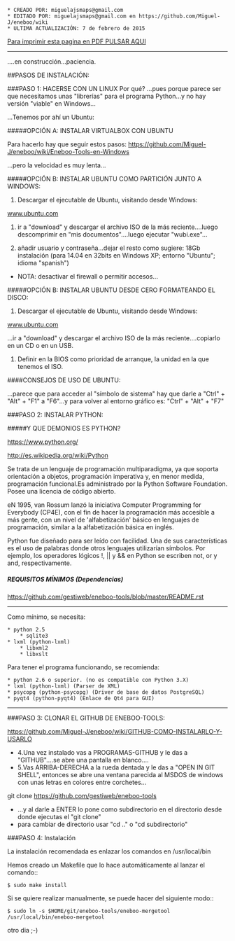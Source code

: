     * CREADO POR: miguelajsmaps@gmail.com
    * EDITADO POR: miguelajsmaps@gmail.com en https://github.com/Miguel-J/eneboo/wiki
    * ULTIMA ACTUALIZACIÓN: 7 de febrero de 2015

[Para imprimir esta pagina en PDF PULSAR AQUI](https://gitprint.com/Miguel-J/eneboo/wiki/EnebooTools---Instalaci%C3%B3n-en-linux)

----

....en construcción...paciencia.

##PASOS DE INSTALACIÓN:

###PASO 1: HACERSE CON UN LINUX
Por qué? ...pues porque parece ser que necesitamos unas "librerías" para el programa Python...y no hay versión "viable" en Windows...

...Tenemos por ahí un Ubuntu:

#####OPCIÓN A: INSTALAR VIRTUALBOX CON UBUNTU 

Para hacerlo hay que seguir estos pasos:
https://github.com/Miguel-J/eneboo/wiki/Eneboo-Tools-en-Windows

...pero la velocidad es muy lenta...

#####OPCIÓN B: INSTALAR UBUNTU COMO PARTICIÓN JUNTO A WINDOWS:

1. Descargar el ejecutable de Ubuntu, visitando desde Windows:

www.ubuntu.com

1. ir a "download" y descargar el archivo ISO de la más reciente....luego descomprimir en "mis documentos"....luego ejecutar "wubi.exe"...

1. añadir usuario y contraseña...dejar el resto como sugiere: 18Gb instalación (para 14.04 en 32bits en Windows XP; entorno "Ubuntu"; idioma "spanish")
* NOTA: desactivar el firewall o permitir accesos...

#####OPCIÓN B: INSTALAR UBUNTU DESDE CERO FORMATEANDO EL DISCO:

1. Descargar el ejecutable de Ubuntu, visitando desde Windows:

www.ubuntu.com

...ir a "download" y descargar el archivo ISO de la más reciente....copiarlo en un CD o en un USB.

1. Definir en la BIOS como prioridad de arranque, la unidad en la que tenemos el ISO.

####CONSEJOS DE USO DE UBUNTU:

...parece que para acceder al "símbolo de sistema" hay que darle a "Ctrl" + "Alt" +  "F1" a "F6"...y para volver al entorno gráfico es:  "Ctrl" + "Alt" +  "F7"

###PASO 2: INSTALAR PYTHON:

#####Y QUE DEMONIOS ES PYTHON?


https://www.python.org/

http://es.wikipedia.org/wiki/Python

Se trata de un lenguaje de programación multiparadigma, ya que soporta orientación a objetos, programación imperativa y, en menor medida, programación funcional.Es administrado por la Python Software Foundation. Posee una licencia de código abierto.

eN 1995, van Rossum lanzó la iniciativa Computer Programming for Everybody (CP4E), con el fin de hacer la programación más accesible a más gente, con un nivel de 'alfabetización' básico en lenguajes de programación, similar a la alfabetización básica en inglés.

Python fue diseñado para ser leído con facilidad. Una de sus características es el uso de palabras donde otros lenguajes utilizarían símbolos. Por ejemplo, los operadores lógicos !, || y && en Python se escriben not, or y and, respectivamente.


##### REQUISITOS MÍNIMOS (Dependencias)

https://github.com/gestiweb/eneboo-tools/blob/master/README.rst

---------
Como mínimo, se necesita:

    * python 2.5 
        * sqlite3
    * lxml (python-lxml)
        * libxml2
        * libxslt
    
Para tener el programa funcionando, se recomienda:

    * python 2.6 o superior. (no es compatible con Python 3.X)
    * lxml (python-lxml) (Parser de XML)
    * psycopg (python-psycopg) (Driver de base de datos PostgreSQL)
    * pyqt4 (python-pyqt4) (Enlace de Qt4 para GUI)
   
--------

###PASO 3: CLONAR EL GITHUB DE ENEBOO-TOOLS:

https://github.com/Miguel-J/eneboo/wiki/GITHUB-COMO-INSTALARLO-Y-USARLO

* 4.Una vez instalado vas a PROGRAMAS-GITHUB y le das a "GITHUB"....se abre una pantalla en blanco....
* 5.Vas ARRIBA-DERECHA a la rueda dentada y le das a "OPEN IN GIT SHELL", entonces se abre una ventana parecida al MSDOS de windows con unas letras en colores entre corchetes...

git clone https://github.com/gestiweb/eneboo-tools

* ...y al darle a ENTER lo pone como subdirectorio en el directorio desde donde ejecutas el "git clone"
* para cambiar de directorio usar "cd .." o "cd subdirectorio"


###PASO 4: Instalación



La instalación recomendada es enlazar los comandos en /usr/local/bin 

Hemos creado un Makefile que lo hace automáticamente al lanzar el comando::
    
    $ sudo make install
    
Si se quiere realizar manualmente, se puede hacer del siguiente modo::

    $ sudo ln -s $HOME/git/eneboo-tools/eneboo-mergetool /usr/local/bin/eneboo-mergetool
otro dia ;-)
